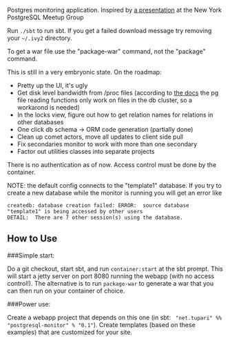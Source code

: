 Postgres monitoring application.  Inspired by [a presentation](http://www.nycpug.org/events/39469192/) at the New York PostgreSQL Meetup Group

Run ```./sbt``` to run sbt.  If you get a failed download message try removing your ```~/.ivy2``` directory.

To get a war file use the "package-war" command, not the "package" command.


This is still in a very embryonic state.  On the roadmap:

* Pretty up the UI, it's ugly
* Get disk level bandwidth from /proc files (according to [the docs](http://www.postgresql.org/docs/9.1/interactive/functions-admin.html) the pg file reading functions only work on files in the db cluster, so a workarond is needed)
* In the locks view, figure out how to get relation names for relations in other databases
* One click db schema -> ORM code generation (partially done)
* Clean up comet actors, move all updates to client side pull
* Fix secondaries monitor to work with more than one secondary
* Factor out utilities classes into separate projects

There is no authentication as of now.  Access control must be done by the container.

NOTE: the default config connects to the "template1" database.  If you try to create a new database while the monitor is running you will get an error like

```
createdb: database creation failed: ERROR:  source database "template1" is being accessed by other users
DETAIL:  There are 7 other session(s) using the database.
```  

## How to Use

###Simple start:

Do a git checkout, start sbt, and run ```container:start``` at the sbt prompt.  This will start a jetty server on port 8080 running the webapp (with no access control!).  The alternative is to run ```package-war``` to generate a war that you can then run on your container of choice.

###Power use:

Create a webapp project that depends on this one (in sbt: ```  "net.tupari" %% "postgresql-monitor" % "0.1" ```).  Create templates (based on these examples) that are customized for your site.
